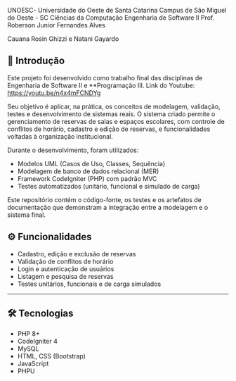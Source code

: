UNOESC- Universidade do Oeste de Santa Catarina
Campus de São Miguel do Oeste - SC
Ciências da Computação 
Engenharia de Software II 
Prof.  Roberson Junior Fernandes Alves





Cauana Rosin Ghizzi e Natani Gayardo


## 📘 Introdução 

Este projeto foi desenvolvido como trabalho final das disciplinas de Engenharia de Software II e **Programação III. 
Link do Youtube: https://youtu.be/n4x4mFCNDYg

Seu objetivo é aplicar, na prática, os conceitos de modelagem, validação, testes e desenvolvimento de sistemas reais. O sistema criado permite o gerenciamento de reservas de salas e espaços escolares, com controle de conflitos de horário, cadastro e edição de reservas, e funcionalidades voltadas à organização institucional.

Durante o desenvolvimento, foram utilizados:
- Modelos UML (Casos de Uso, Classes, Sequência)
- Modelagem de banco de dados relacional (MER)
- Framework CodeIgniter (PHP) com padrão MVC
- Testes automatizados (unitário, funcional e simulado de carga)

Este repositório contém o código-fonte, os testes e os artefatos de documentação que demonstram a integração entre a modelagem e o sistema final.


## ⚙️ Funcionalidades

- Cadastro, edição e exclusão de reservas
- Validação de conflitos de horário
- Login e autenticação de usuários
- Listagem e pesquisa de reservas
- Testes unitários, funcionais e de carga simulados

---

## 🛠️ Tecnologias

- PHP 8+
- CodeIgniter 4
- MySQL
- HTML, CSS (Bootstrap)
- JavaScript
- PHPU
